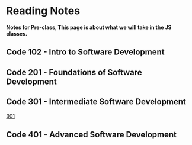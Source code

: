 # Reading Notes

**Notes for Pre-class, This page is about what we will take in the JS classes.**

## Code 102 - Intro to Software Development
## Code 201 - Foundations of Software Development
## Code 301 - Intermediate Software Development
[301](https://github.com/mohasal0101/reading-notes/blob/main/301/301.md)
## Code 401 - Advanced Software Development
